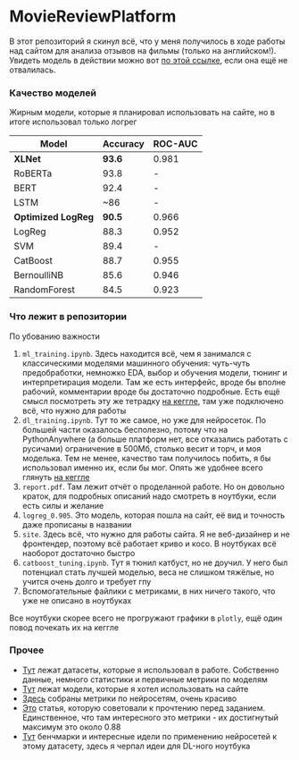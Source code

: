 # MovieReviewPlatform

В этот репозиторий я скинул всё, что у меня получилось в ходе работы над сайтом для анализа отзывов на фильмы (только на английском!). Увидеть модель в действии можно вот [по этой ссылке](http://lerostre2.pythonanywhere.com), если она ещё не отвалилась.

### Качество моделей

Жирным модели, которые я планировал использовать на сайте, но в итоге использовал только логрег

| Model                | Accuracy | ROC-AUC  |
|----------------------|----------|---|
| **XLNet** | **93.6** | 0.981 |
| RoBERTa | 93.8 | - |
| BERT | 92.4 | - |
| LSTM | ~86 | - |
| **Optimized LogReg** | **90.5** | 0.966 |
| LogReg               | 88.3     | 0.952 |
| SVM                  | 89.4     | - |
| CatBoost                  |   88.7   | 0.955 |
| BernoulliNB                  |   85.6   | 0.946 |
| RandomForest                  |   84.5   | 0.923 |

### Что лежит в репозитории

По убованию важности

1. `ml_training.ipynb`. Здесь находится всё, чем я занимался с классическими моделями машинного обучения: чуть-чуть предобработки, немножко EDA, выбор и обучения модели, тюнинг и интерпретирация модели. Там же есть интерфейс, вроде бы вполне рабочий, комментарии вроде бы достаточно подробные. Есть ещё смысл посмотреть эту же тетрадку [на кеггле](https://www.kaggle.com/code/yaustal/test-task-rosatom/notebook), там уже подключено всё, что нужно для работы
2. `dl_training.ipynb`. Тут то же самое, но уже для нейросеток. По большей части оказалось бесполезно, потому что на PythonAnywhere (а больше платформ нет, все отказались работать с русичами) ограничение в 500Мб, столько весит и торч, и моя моделька. Тем не менее, качество там получилось побить, я бы использовал именно их, если бы мог. Опять же удобнее всего глянуть [на кеггле](https://www.kaggle.com/code/yaustal/dl-training/notebook)
3. `report.pdf`. Там лежит отчёт о проделанной работе. Но он довольно краток, для подробных описаний надо смотреть в ноутбуки, если есть силы и желание
4. `logreg_0.905`. Это модель, которая пошла на сайт, её вид и точность даже прописаны в названии
5. `site`. Здесь всё, что нужно для работы сайта. Я не веб-дизайнер и не фронтендер, поэтому всё работает криво и косо. В ноутбуках всё наоборот достаточно быстро
6. `catboost_tuning.ipynb`. Тут я тюнил катбуст, но не доучил. У него был потенциал стать лучшей моделью, веса не слишком тяжёлые, но учится очень долго и требует гпу
7. Вспомогательные файлики с метриками, в них ничего такого, что уже не описано в ноутбуках

Все ноутбуки скорее всего не прогружают графики в `plotly`, ещё один повод почекать их на кеггле

### Прочее

- [Тут](https://kaggle.com/datasets/72db9336f0d4d66b8187e1a072b315876c321e39837976fd538316f627b0feb8) лежат датасеты, которые я использовал в работе. Собственно данные, немного статистики и первичные метрики по моделям       
- [Тут](https://kaggle.com/datasets/72db9336f0d4d66b8187e1a072b315876c321e39837976fd538316f627b0feb8) лежат модели, которые я хотел использовать на сайте      
- [Здесь](https://wandb.ai/lerostre/IMDB_review_sentiment_analysis?workspace=user-lerostre) собраны метрики по нейросетям, очень красиво      
- [Это](https://ai.stanford.edu/~amaas/papers/wvSent_acl2011.pdf) статья, которую советовали к прочтению перед заданием. Единственное, что там интересного это метрики - их достигнутый максимум это около 0.88
- [Тут](https://paperswithcode.com/sota/sentiment-analysis-on-imdb) бенчмарки и интересные идели по применению нейросетей к этому датасету, здесь я черпал идеи для DL-ного ноутбука
